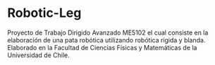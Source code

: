 # Robotic-Leg
Proyecto de Trabajo Dirigido Avanzado ME5102 el cual consiste en la elaboración de una pata robótica utilizando robótica rígida y blanda. Elaborado en la Facultad de Ciencias Físicas y Matemáticas de la Universidad de Chile.



